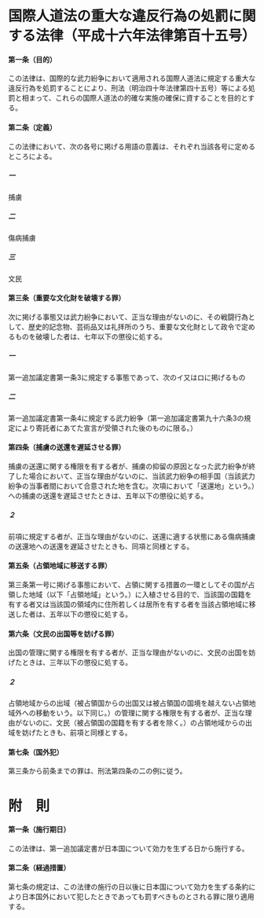 # 国際人道法の重大な違反行為の処罰に関する法律（平成十六年法律第百十五号）
#### 第一条（目的）
この法律は、国際的な武力紛争において適用される国際人道法に規定する重大な違反行為を処罰することにより、刑法（明治四十年法律第四十五号）等による処罰と相まって、これらの国際人道法の的確な実施の確保に資することを目的とする。
#### 第二条（定義）
この法律において、次の各号に掲げる用語の意義は、それぞれ当該各号に定めるところによる。
##### 一
捕虜
##### 二
傷病捕虜
##### 三
文民
#### 第三条（重要な文化財を破壊する罪）
次に掲げる事態又は武力紛争において、正当な理由がないのに、その戦闘行為として、歴史的記念物、芸術品又は礼拝所のうち、重要な文化財として政令で定めるものを破壊した者は、七年以下の懲役に処する。
##### 一
第一追加議定書第一条3に規定する事態であって、次のイ又はロに掲げるもの
##### 二
第一追加議定書第一条4に規定する武力紛争（第一追加議定書第九十六条3の規定により寄託者にあてた宣言が受領された後のものに限る。）
#### 第四条（捕虜の送還を遅延させる罪）
捕虜の送還に関する権限を有する者が、捕虜の抑留の原因となった武力紛争が終了した場合において、正当な理由がないのに、当該武力紛争の相手国（当該武力紛争の当事者間において合意された地を含む。次項において「送還地」という。）への捕虜の送還を遅延させたときは、五年以下の懲役に処する。
##### ２
前項に規定する者が、正当な理由がないのに、送還に適する状態にある傷病捕虜の送還地への送還を遅延させたときも、同項と同様とする。
#### 第五条（占領地域に移送する罪）
第三条第一号に掲げる事態において、占領に関する措置の一環としてその国が占領した地域（以下「占領地域」という。）に入植させる目的で、当該国の国籍を有する者又は当該国の領域内に住所若しくは居所を有する者を当該占領地域に移送した者は、五年以下の懲役に処する。
#### 第六条（文民の出国等を妨げる罪）
出国の管理に関する権限を有する者が、正当な理由がないのに、文民の出国を妨げたときは、三年以下の懲役に処する。
##### ２
占領地域からの出域（被占領国からの出国又は被占領国の国境を越えない占領地域外への移動をいう。以下同じ。）の管理に関する権限を有する者が、正当な理由がないのに、文民（被占領国の国籍を有する者を除く。）の占領地域からの出域を妨げたときも、前項と同様とする。
#### 第七条（国外犯）
第三条から前条までの罪は、刑法第四条の二の例に従う。
# 附　則
#### 第一条（施行期日）
この法律は、第一追加議定書が日本国について効力を生ずる日から施行する。
#### 第二条（経過措置）
第七条の規定は、この法律の施行の日以後に日本国について効力を生ずる条約により日本国外において犯したときであっても罰すべきものとされる罪に限り適用する。
